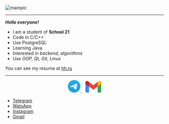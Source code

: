 ![mainpic](git.png)
____

***Hello everyone!***
 - I am a student of **School 21**
 - Code in C/C++
 - Use PostgreSQL
 - Learning Java
 - Interested in *backend, algorithms*
 - Use *OOP, Qt, Git, Linux*

You can see my resume at [hh.ru](https://novosibirsk.hh.ru/resume/b8e73581ff0afb7a750039ed1f446f54433374 "hh.ru")

**********
<p align="center">
 <a href="https://t.me/evdidenko">
  <img src="tg.png" alt="drawing" width="40"/>
 </a>
 &nbsp;&nbsp;
 <a href="mailto:didenkoev93@gmail.com">
  <img src="GM.png" alt="drawing" width="50"/>
 </a>
 
</p>

 - [Telegram](http://t-do.ru/evdidenko "Telegram")
 - [WatsApp](https://wa.clck.bar/79237054446 "WatsApp")
 - [Instagram](https://www.instagram.com/evgeny_didenko93/ "Instagram")
 - [Gmail](mailto:didenkoev93@gmail.com "Gmail")
 
